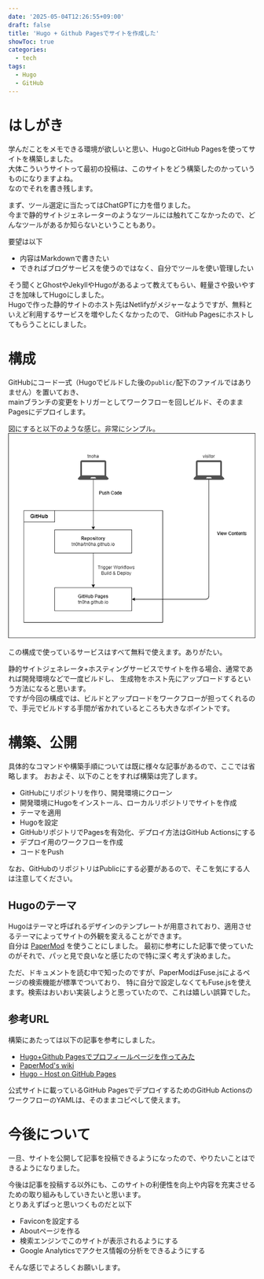 ```yaml
---
date: '2025-05-04T12:26:55+09:00'
draft: false
title: 'Hugo + Github Pagesでサイトを作成した'
showToc: true
categories:
  - tech
tags:
  - Hugo
  - GitHub
---
```


# はしがき

学んだことをメモできる環境が欲しいと思い、HugoとGitHub Pagesを使ってサイトを構築しました。  
大体こういうサイトって最初の投稿は、このサイトをどう構築したのかっていうものになりますよね。  
なのでそれを書き残します。

まず、ツール選定に当たってはChatGPTに力を借りました。  
今まで静的サイトジェネレーターのようなツールには触れてこなかったので、どんなツールがあるか知らないということもあり。  

要望は以下  
- 内容はMarkdownで書きたい
- できればブログサービスを使うのではなく、自分でツールを使い管理したい

そう聞くとGhostやJekyllやHugoがあるよって教えてもらい、軽量さや扱いやすさを加味してHugoにしました。  
Hugoで作った静的サイトのホスト先はNetlifyがメジャーなようですが、無料といえど利用するサービスを増やしたくなかったので、
GitHub Pagesにホストしてもらうことにしました。

# 構成

GitHubにコード一式（Hugoでビルドした後の`public/`配下のファイルではありません）を置いておき、  
mainブランチの変更をトリガーとしてワークフローを回しビルド、そのままPagesにデプロイします。

図にすると以下のような感じ。非常にシンプル。
![diagram.png](diagram.drawio.png)

この構成で使っているサービスはすべて無料で使えます。ありがたい。

静的サイトジェネレータ+ホスティングサービスでサイトを作る場合、通常であれば開発環境などで一度ビルドし、
生成物をホスト先にアップロードするという方法になると思います。  
ですが今回の構成では、ビルドとアップロードをワークフローが担ってくれるので、手元でビルドする手間が省かれているところも大きなポイントです。



# 構築、公開

具体的なコマンドや構築手順については既に様々な記事があるので、ここでは省略します。
おおよそ、以下のことをすれば構築は完了します。  

- GitHubにリポジトリを作り、開発環境にクローン  
- 開発環境にHugoをインストール、ローカルリポジトリでサイトを作成  
- テーマを適用  
- Hugoを設定  
- GitHubリポジトリでPagesを有効化、デプロイ方法はGitHub Actionsにする  
- デプロイ用のワークフローを作成  
- コードをPush  

なお、GitHubのリポジトリはPublicにする必要があるので、そこを気にする人は注意してください。

## Hugoのテーマ

Hugoはテーマと呼ばれるデザインのテンプレートが用意されており、適用させるテーマによってサイトの外観を変えることができます。  
自分は [PaperMod](https://themes.gohugo.io/themes/hugo-papermod/) を使うことにしました。
最初に参考にした記事で使っていたのがそれで、パッと見で良いなと感じたので特に深く考えず決めました。  

ただ、ドキュメントを読む中で知ったのですが、PaperModはFuse.jsによるページの検索機能が標準でついており、
特に自分で設定しなくてもFuse.jsを使えます。検索はおいおい実装しようと思っていたので、これは嬉しい誤算でした。


## 参考URL
構築にあたっては以下の記事を参考にしました。

- [Hugo+Github Pagesでプロフィールページを作ってみた](https://zenn.dev/okaponta/articles/c302f58507febc)
- [PaperMod's wiki](https://github.com/adityatelange/hugo-PaperMod/wiki)
- [Hugo - Host on GitHub Pages](https://gohugo.io/host-and-deploy/host-on-github-pages/)

公式サイトに載っているGitHub PagesでデプロイするためのGitHub ActionsのワークフローのYAMLは、そのままコピペして使えます。

# 今後について

一旦、サイトを公開して記事を投稿できるようになったので、やりたいことはできるようになりました。

今後は記事を投稿する以外にも、このサイトの利便性を向上や内容を充実させるための取り組みもしていきたいと思います。  
とりあえずぱっと思いつくものだと以下
- Faviconを設定する
- Aboutページを作る
- 検索エンジンでこのサイトが表示されるようにする
- Google Analyticsでアクセス情報の分析をできるようにする

そんな感じでよろしくお願いします。
